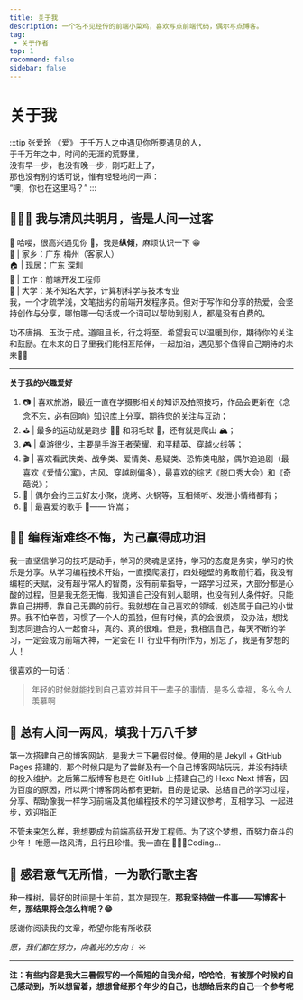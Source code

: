 ```yaml
---
title: 关于我
description: 一个名不见经传的前端小菜鸡，喜欢写点前端代码，偶尔写点博客。
tag:
 - 关于作者
top: 1
recommend: false
sidebar: false
---
```


# 关于我
:::tip 张爱玲 《爱》
于千万人之中遇见你所要遇见的人，<br>
于千万年之中，时间的无涯的荒野里，<br>
没有早一步，也没有晚一步，刚巧赶上了，<br>
那也没有别的话可说，惟有轻轻地问一声：<br>
“噢，你也在这里吗？”
:::

## 🙋🏻‍♂️ 我与清风共明月，皆是人间一过客

👋 哈喽，很高兴遇见你 🥳，我是**纵倾**，麻烦认识一下 😁<br>
🏡 | 家乡：广东 梅州（客家人）<br>
🏠 | 现居：广东 深圳<br>
💼 | 工作：前端开发工程师<br>
🏫 | 大学：某不知名大学，计算机科学与技术专业<br>
我，一个才疏学浅，文笔拙劣的前端开发程序员。但对于写作和分享的热爱，会坚持创作与分享，哪怕哪一句话或一个词可以帮助到别人，都是没有白费的。

功不唐捐、玉汝于成。道阻且长，行之将至。希望我可以温暖到你，期待你的关注和鼓励。在未来的日子里我们能相互陪伴，一起加油，遇见那个值得自己期待的未来💪🏻

---
**关于我的兴趣爱好**
1. 📷 | 喜欢旅游，最近一直在学摄影相关的知识及拍照技巧，作品会更新在《念念不忘，必有回响》知识库上分享，期待您的关注与互动；
2. ⛳️ | 最多的运动就是跑步 🏃🏻 和羽毛球 🏸，还有就是爬山 🏔；
3. 🎮 | 桌游很少，主要是手游王者荣耀、和平精英、穿越火线等；
4. 🎬 | 喜欢看武侠类、战争类、爱情类、悬疑类、恐怖类电脑，偶尔追追剧（最喜欢《爱情公寓》，古风、穿越剧偏多），最喜欢的综艺《脱口秀大会》和《奇葩说》；
5. 🍺 | 偶尔会约三五好友小聚，烧烤、火锅等，互相倾听、发泄小情绪都有；
6. 🎵 | 最喜爱的歌手 🎤—— 许嵩；

## 💪🏻 编程渐难终不悔，为己赢得成功泪
<CustomImage src="/about-me/01.jpeg" />

我一直坚信学习的技巧是动手，学习的灵魂是坚持，学习的态度是务实，学习的快乐是分享。从学习编程技术开始，一直摸爬滚打，四处碰壁的勇敢前行着，我没有编程的天赋，没有超乎常人的智商，没有前辈指导，一路学习过来，大部分都是心酸的过程，但是我无怨无悔，我知道自己没有别人聪明，也没有别人条件好。只能靠自己拼搏，靠自己无畏的前行。我就想在自己喜欢的领域，创造属于自己的小世界。我不怕辛苦，习惯了一个人的孤独，但有时候，真的会很烦， 没办法，想找到志同道合的人一起奋斗，真的、真的很难。但是，我相信自己，每天不断的学习，一定会成为前端大神，一定会在 IT 行业中有所作为，别忘了，我是有梦想的人！

很喜欢的一句话：
>年轻的时候就能找到自己喜欢并且干一辈子的事情，是多么幸福，多么令人羡慕啊

## 🌈 总有人间一两风，填我十万八千梦

第一次搭建自己的博客网站，是我大三下暑假时候。使用的是 Jekyll + GitHub Pages 搭建的，那个时候只是为了尝鲜及有一个自己博客网站玩玩，并没有持续的投入维护。之后第二版博客也是在 GitHub 上搭建自己的 Hexo Next 博客，因为百度的原因，所以两个博客网站都有更新。目的是记录、总结自己的学习过程，分享、帮助像我一样学习前端及其他编程技术的学习建议参考，互相学习、一起进步，欢迎指正

不管未来怎么样，我想要成为前端高级开发工程师。为了这个梦想，而努力奋斗的少年！
唯愿一路风清，且行且珍惜。我一直在 👨🏻‍💻Coding…

## 🌹 感君意气无所惜，一为歌行歌主客

种一棵树，最好的时间是十年前，其次是现在。**那我坚持做一件事——写博客十年，那结果将会怎么样呢？😄**

感谢你阅读我的文章，希望你能有所收获

*愿，我们都在努力，向着光的方向！* ☀️

---
**注：有些内容是我大三暑假写的一个简短的自我介绍，哈哈哈，有被那个时候的自己感动到，所以想留着，想想曾经那个年少的自己，也想给后来的自己一个参考呢**
